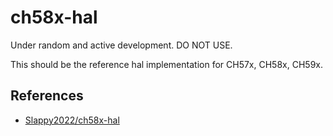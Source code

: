 # ch58x-hal

Under random and active development. DO NOT USE.

This should be the reference hal implementation for CH57x, CH58x, CH59x.

## References

- [Slappy2022/ch58x-hal](https://github.com/Slappy2022/ch58x-hal)

